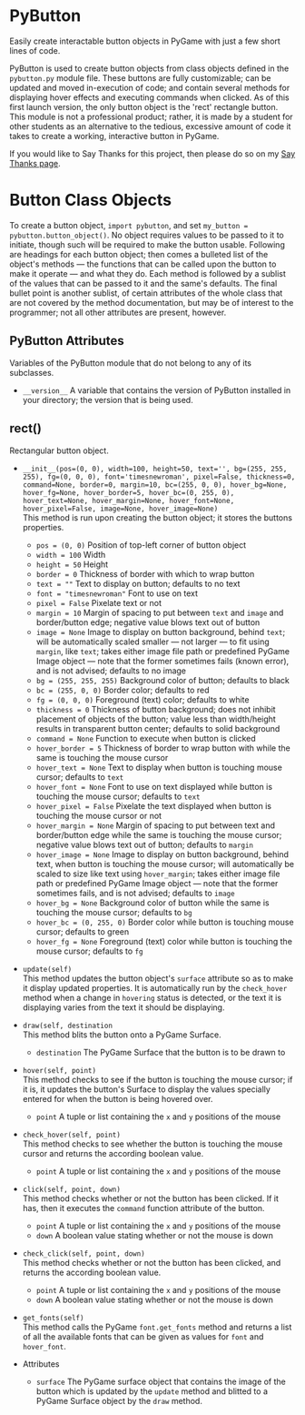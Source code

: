 # PyButton
Easily create interactable button objects in PyGame with just a few short lines of code.

PyButton is used to create button objects from class objects defined in the ```pybutton.py``` module file. These buttons are fully customizable; can be updated and moved in-execution of code; and contain several methods for displaying hover effects and executing commands when clicked. As of this first launch version, the only button object is the 'rect' rectangle button. This module is not a professional product; rather, it is made by a student for other students as an alternative to the tedious, excessive amount of code it takes to create a working, interactive button in PyGame.

If you would like to Say Thanks for this project, then please do so on my [Say Thanks page](https://saythanks.io/to/william%40thehalsteds.net "Say Thanks page").

# Button Class Objects

To create a button object, ```import pybutton```, and set ```my_button = pybutton.button_object()```. No object requires values to be passed to it to initiate, though such will be required to make the button usable. Following are headings for each button object; then comes a bulleted list of the object's methods — the functions that can be called upon the button to make it operate — and what they do. Each method is followed by a sublist of the values that can be passed to it and the same's defaults. The final bullet point is another sublist, of certain attributes of the whole class that are not covered by the method documentation, but may be of interest to the programmer; not all other attributes are present, however.

## PyButton Attributes<br>
Variables of the PyButton module that do not belong to any of its subclasses.<br>
  * ```__version__``` A variable that contains the version of PyButton installed in your directory; the version that is being used.

## rect()<br>
Rectangular button object.<br>
  * ```__init__(pos=(0, 0), width=100, height=50, text='', bg=(255, 255, 255), fg=(0, 0, 0), font='timesnewroman', pixel=False, thickness=0, command=None, border=0, margin=10, bc=(255, 0, 0), hover_bg=None, hover_fg=None, hover_border=5, hover_bc=(0, 255, 0), hover_text=None, hover_margin=None, hover_font=None, hover_pixel=False, image=None, hover_image=None)```<br>
    This method is run upon creating the button object; it stores the buttons properties.
    * ```pos = (0, 0)``` Position of top-left corner of button object
    * ```width = 100``` Width
    * ```height = 50``` Height
    * ```border = 0``` Thickness of border with which to wrap button
    * ```text = ""``` Text to display on button; defaults to no text
    * ```font = "timesnewroman"``` Font to use on text
    * ```pixel = False``` Pixelate text or not
    * ```margin = 10``` Margin of spacing to put between ```text``` and ```image``` and border/button edge; negative value blows text out of button
    * ```image = None``` Image to display on button background, behind ```text```; will be automatically scaled smaller — not larger — to fit using ```margin```, like ```text```; takes either image file path or predefined PyGame Image object — note that the former sometimes fails (known error), and is not advised; defaults to no image
    * ```bg = (255, 255, 255)``` Background color of button; defaults to black
    * ```bc = (255, 0, 0)``` Border color; defaults to red
    * ```fg = (0, 0, 0)``` Foreground (text) color; defaults to white
    * ```thickness = 0``` Thickness of button background; does not inhibit placement of objects of the button; value less than width/height results in transparent button center; defaults to solid background
    * ```command = None``` Function to execute when button is clicked
    * ```hover_border = 5``` Thickness of border to wrap button with while the same is touching the mouse cursor
    * ```hover_text = None``` Text to display when button is touching mouse cursor; defaults to ```text```
    * ```hover_font = None``` Font to use on text displayed while button is touching the mouse cursor; defaults to ```text```
    * ```hover_pixel = False``` Pixelate the text displayed when button is touching the mouse cursor or not
    * ```hover_margin = None``` Margin of spacing to put between text and border/button edge while the same is touching the mouse cursor; negative value blows text out of button; defaults to ```margin```
    * ```hover_image = None``` Image to display on button background, behind text, when button is touching the mouse cursor; will automatically be scaled to size like text using ```hover_margin```; takes either image file path or predefined PyGame Image object — note that the former sometimes fails, and is not advised; defaults to ```image```
    * ```hover_bg = None``` Background color of button while the same is touching the mouse cursor; defaults to ```bg```
    * ```hover_bc = (0, 255, 0)``` Border color while button is touching mouse cursor; defaults to green
    * ```hover_fg = None``` Foreground (text) color while button is touching the mouse cursor; defaults to ```fg```
    
 * ```update(self)```<br>
 This method updates the button object's ```surface``` attribute so as to make it display updated properties. It is automatically run by the ```check_hover``` method when a change in ```hovering``` status is detected, or the text it is displaying varies from the text it should be displaying.
 
* ```draw(self, destination```<br>
 This method blits the button onto a PyGame Surface.
	* ```destination``` The PyGame Surface that the button is to be drawn to
  
* ```hover(self, point)```<br>
This method checks to see if the button is touching the mouse cursor; if it is, it updates the button's Surface to display the values specially entered for when the button is being hovered over.
	* ```point``` A tuple or list containing the ```x``` and ```y``` positions of the mouse

* ```check_hover(self, point)```<br>
This method checks to see whether the button is touching the mouse cursor and returns the according boolean value.
	* ```point``` A tuple or list containing the ```x``` and ```y``` positions of the mouse

* ```click(self, point, down)```<br>
This method checks whether or not the button has been clicked. If it has, then it executes the ```command``` function attribute of the button.
	* ```point``` A tuple or list containing the ```x``` and ```y``` positions of the mouse
	* ```down``` A boolean value stating whether or not the mouse is down

* ```check_click(self, point, down)```<br>
This method checks whether or not the button has been clicked, and returns the according boolean value.
	* ```point``` A tuple or list containing the ```x``` and ```y``` positions of the mouse
	* ```down``` A boolean value stating whether or not the mouse is down

* ```get_fonts(self)``` <br>
This method calls the PyGame ```font.get_fonts``` method and returns a list of all the available fonts that can be given as values for ```font``` and ```hover_font```.

* Attributes
	* ```surface``` The PyGame surface object that contains the image of the button which is updated by the ```update``` method and blitted to a PyGame Surface object by the ```draw``` method.
